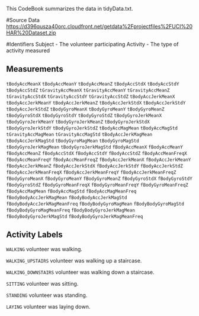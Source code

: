 This CodeBook summarizes the data in tidyData.txt.

#Source Data
https://d396qusza40orc.cloudfront.net/getdata%2Fprojectfiles%2FUCI%20HAR%20Dataset.zip

#Identifiers
Subject - The volunteer participating
Activity - The type of activity measured

## Measurements

 `tBodyAccMeanX`
 `tBodyAccMeanY`
 `tBodyAccMeanZ`
 `tBodyAccStdX`
 `tBodyAccStdY`
 `tBodyAccStdZ`
 `tGravityAccMeanX`
 `tGravityAccMeanY`
 `tGravityAccMeanZ`
 `tGravityAccStdX`
 `tGravityAccStdY`
 `tGravityAccStdZ`
 `tBodyAccJerkMeanX`
 `tBodyAccJerkMeanY`
 `tBodyAccJerkMeanZ`
 `tBodyAccJerkStdX`
 `tBodyAccJerkStdY`
 `tBodyAccJerkStdZ`
 `tBodyGyroMeanX`
 `tBodyGyroMeanY`
 `tBodyGyroMeanZ`
 `tBodyGyroStdX`
 `tBodyGyroStdY`
 `tBodyGyroStdZ`
 `tBodyGyroJerkMeanX`
 `tBodyGyroJerkMeanY`
 `tBodyGyroJerkMeanZ`
 `tBodyGyroJerkStdX`
 `tBodyGyroJerkStdY`
 `tBodyGyroJerkStdZ`
 `tBodyAccMagMean`
 `tBodyAccMagStd`
 `tGravityAccMagMean`
 `tGravityAccMagStd`
 `tBodyAccJerkMagMean`
 `tBodyAccJerkMagStd`
 `tBodyGyroMagMean`
 `tBodyGyroMagStd`
 `tBodyGyroJerkMagMean`
 `tBodyGyroJerkMagStd`
 `fBodyAccMeanX`
 `fBodyAccMeanY`
 `fBodyAccMeanZ`
 `fBodyAccStdX`
 `fBodyAccStdY`
 `fBodyAccStdZ`
 `fBodyAccMeanFreqX`
 `fBodyAccMeanFreqY`
 `fBodyAccMeanFreqZ`
 `fBodyAccJerkMeanX`
 `fBodyAccJerkMeanY`
 `fBodyAccJerkMeanZ`
 `fBodyAccJerkStdX`
 `fBodyAccJerkStdY`
 `fBodyAccJerkStdZ`
 `fBodyAccJerkMeanFreqX`
 `fBodyAccJerkMeanFreqY`
 `fBodyAccJerkMeanFreqZ`
 `fBodyGyroMeanX`
 `fBodyGyroMeanY`
 `fBodyGyroMeanZ`
 `fBodyGyroStdX`
 `fBodyGyroStdY`
 `fBodyGyroStdZ`
 `fBodyGyroMeanFreqX`
 `fBodyGyroMeanFreqY`
 `fBodyGyroMeanFreqZ`
 `fBodyAccMagMean`
 `fBodyAccMagStd`
 `fBodyAccMagMeanFreq`
 `fBodyBodyAccJerkMagMean`
 `fBodyBodyAccJerkMagStd`
 `fBodyBodyAccJerkMagMeanFreq`
 `fBodyBodyGyroMagMean`
 `fBodyBodyGyroMagStd`
 `fBodyBodyGyroMagMeanFreq`
 `fBodyBodyGyroJerkMagMean`
 `fBodyBodyGyroJerkMagStd`
 `fBodyBodyGyroJerkMagMeanFreq`

## Activity Labels

`WALKING`  volunteer was walking.

`WALKING_UPSTAIRS`  volunteer was walking up a staircase.

`WALKING_DOWNSTAIRS`  volunteer was walking down a staircase.

`SITTING`  volunteer was sitting.

`STANDING`  volunteer was standing.

`LAYING`  volunteer was laying down.
